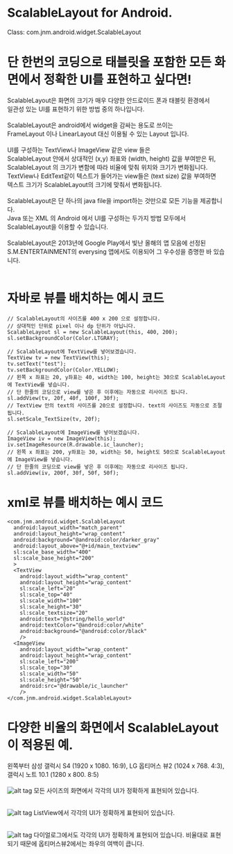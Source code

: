 ScalableLayout for Android. 
====================

Class: com.jnm.android.widget.ScalableLayout 

단 한번의 코딩으로 태블릿을 포함한 모든 화면에서 정확한 UI를 표현하고 싶다면!<br/>
====================
ScalableLayout은 화면의 크기가 매우 다양한 안드로이드 폰과 태블릿 환경에서<br/>
일관성 있는 UI를 표현하기 위한 방법 중의 하나입니다.<br/>
<br/>
ScalableLayout은 android에서 widget을 감싸는 용도로 쓰이는<br/>
FrameLayout 이나 LinearLayout 대신 이용될 수 있는 Layout 입니다.<br/>
<br/>
UI를 구성하는 TextView나 ImageView 같은 view 들은<br/>
ScalableLayout 안에서 상대적인 (x,y) 좌표와 (width, height) 값을 부여받은 뒤,<br/>
ScalableLayout 의 크기가 변함에 따라 비율에 맞춰 위치와 크기가 변화됩니다.<br/>
TextView나 EditText같이 텍스트가 들어가는 view들은 (text size) 값을 부여하면<br/>
텍스트 크기가 ScalableLayout의 크기에 맞춰서 변화됩니다.<br/>
<br/>
ScalableLayout은 단 하나의 java file을 import하는 것만으로 모든 기능을 제공합니다.<br/>
Java 또는 XML 의 Android 에서 UI를 구성하는 두가지 방법 모두에서 ScalableLayout을 이용할 수 있습니다.<br/>
<br/>
ScalableLayout은 2013년에 Google Play에서 빛난 올해의 앱 모음에 선정된<br/>
S.M.ENTERTAINMENT의 everysing 앱에서도 이용되어 그 우수성을 증명한 바 있습니다.<br/>
<br/>

# 자바로 뷰를 배치하는 예시 코드

    // ScalableLayout의 사이즈를 400 x 200 으로 설정합니다. 
    // 상대적인 단위로 pixel 이나 dp 단위가 아닙니다.
    ScalableLayout sl = new ScalableLayout(this, 400, 200);
    sl.setBackgroundColor(Color.LTGRAY);

    // ScalableLayout에 TextView를 넣어보겠습니다. 
    TextView tv = new TextView(this);
    tv.setText("test");
    tv.setBackgroundColor(Color.YELLOW);
    // 왼쪽 x 좌표는 20, y좌표는 40, width는 100, height는 30으로 ScalableLayout에 TextView를 넣습니다. 
    // 단 한줄의 코딩으로 view를 넣은 후 이후에는 자동으로 리사이즈 됩니다.
    sl.addView(tv, 20f, 40f, 100f, 30f);
    // TextView 안의 text의 사이즈를 20으로 설정합니다. text의 사이즈도 자동으로 조절됩니다.
    sl.setScale_TextSize(tv, 20f);
    
    // ScalableLayout에 ImageView를 넣어보겠습니다. 
    ImageView iv = new ImageView(this);
    iv.setImageResource(R.drawable.ic_launcher);
    // 왼쪽 x 좌표는 200, y좌표는 30, width는 50, height도 50으로 ScalableLayout에 ImageView를 넣습니다. 
    // 단 한줄의 코딩으로 view를 넣은 후 이후에는 자동으로 리사이즈 됩니다.
    sl.addView(iv, 200f, 30f, 50f, 50f);

# xml로 뷰를 배치하는 예시 코드

    <com.jnm.android.widget.ScalableLayout
      android:layout_width="match_parent"
      android:layout_height="wrap_content"
      android:background="@android:color/darker_gray"
      android:layout_above="@+id/main_textview"
      sl:scale_base_width="400"
      sl:scale_base_height="200"
      >
      <TextView 
        android:layout_width="wrap_content"
        android:layout_height="wrap_content"
        sl:scale_left="20"
        sl:scale_top="40"
        sl:scale_width="100"
        sl:scale_height="30"
        sl:scale_textsize="20"
        android:text="@string/hello_world" 
        android:textColor="@android:color/white"
        android:background="@android:color/black"
        />
      <ImageView 
        android:layout_width="wrap_content"
        android:layout_height="wrap_content"
        sl:scale_left="200"
        sl:scale_top="30"
        sl:scale_width="50"
        sl:scale_height="50"
        android:src="@drawable/ic_launcher"
        />
    </com.jnm.android.widget.ScalableLayout>        


다양한 비율의 화면에서 ScalableLayout이 적용된 예.
====================
왼쪽부터 삼성 갤럭시 S4 (1920 x 1080. 16:9), LG 옵티머스 뷰2 (1024 x 768. 4:3), 갤럭시 노트 10.1 (1280 x 800. 8:5)<br/><br/>
![alt tag](https://raw.github.com/ssomai/ScalableLayout/master/images/sl_01_main.jpg)
모든 사이즈의 화면에서 각각의 UI가 정확하게 표현되어 있습니다.<br/><br/>

![alt tag](https://raw.github.com/ssomai/ScalableLayout/master/images/sl_02_singtop100.jpg)
ListView에서 각각의 UI가 정확하게 표현되어 있습니다.<br/><br/>

![alt tag](https://raw.github.com/ssomai/ScalableLayout/master/images/sl_03_singoption.jpg)
다이얼로그에서도 각각의 UI가 정확하게 표현되어 있습니다. 비율대로 표현되기 때문에 옵티머스뷰2에서는 좌우의 여백이 큽니다.



